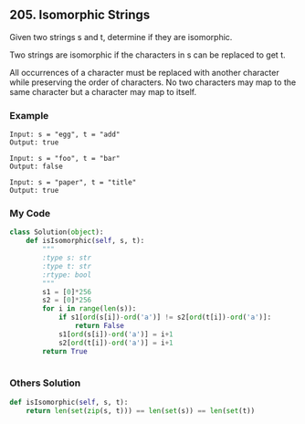 ## 205. Isomorphic Strings

Given two strings s and t, determine if they are isomorphic.

Two strings are isomorphic if the characters in s can be replaced to get t.

All occurrences of a character must be replaced with another character while preserving the order of characters. No two characters may map to the same character but a character may map to itself.


### Example
```
Input: s = "egg", t = "add"
Output: true

Input: s = "foo", t = "bar"
Output: false

Input: s = "paper", t = "title"
Output: true
```

### My Code
```python
class Solution(object):
    def isIsomorphic(self, s, t):
        """
        :type s: str
        :type t: str
        :rtype: bool
        """
        s1 = [0]*256
        s2 = [0]*256
        for i in range(len(s)):
            if s1[ord(s[i])-ord('a')] != s2[ord(t[i])-ord('a')]:
                return False
            s1[ord(s[i])-ord('a')] = i+1
            s2[ord(t[i])-ord('a')] = i+1
        return True
        
```


### Others Solution
```python
def isIsomorphic(self, s, t):
    return len(set(zip(s, t))) == len(set(s)) == len(set(t))
```

